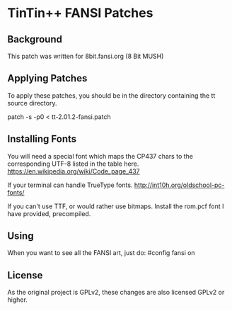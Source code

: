 # TinTin++ FANSI Patches

## Background
This patch was written for 8bit.fansi.org (8 Bit MUSH)

## Applying Patches
To apply these patches, you should be in the directory
containing the tt source directory.

patch -s -p0 < tt-2.01.2-fansi.patch

## Installing Fonts
You will need a special font which maps the CP437 chars
to the corresponding UTF-8 listed in the table here.
https://en.wikipedia.org/wiki/Code_page_437

If your terminal can handle TrueType fonts.
http://int10h.org/oldschool-pc-fonts/

If you can't use TTF, or would rather use bitmaps.
Install the rom.pcf font I have provided, precompiled.

## Using
When you want to see all the FANSI art, just do:
#config fansi on

## License
As the original project is GPLv2, these changes are also
licensed GPLv2 or higher.
